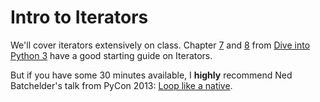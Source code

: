 # Intro to Iterators


We'll cover iterators extensively on class. Chapter [7](http://www.diveintopython3.net/iterators.html#a-fibonacci-iterator) and [8](http://www.diveintopython3.net/advanced-iterators.html) from [Dive into Python 3](http://getpython3.com/diveintopython3/index.html) have a good starting guide on Iterators.

But if you have some 30 minutes available, I **highly** recommend Ned Batchelder's talk from PyCon 2013: [Loop like a native](https://www.youtube.com/watch?v=EnSu9hHGq5o).

